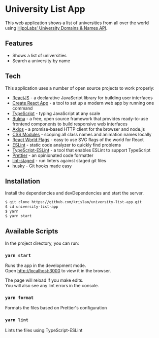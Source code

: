 # University List App

This web application shows a list of universities from all over the world using
[HipoLabs' University Domains & Names API](https://github.com/Hipo/university-domains-list).

## Features

- Shows a list of universities
- Search a university by name

## Tech

This application uses a number of open source projects to work properly:

- [ReactJS] - a declarative JavaScript library for building user interfaces
- [Create React App] - a tool to set up a modern web app by running one command
- [TypeScript] - typing JavaScript at any scale
- [Bulma] - a free, open source framework that provides ready-to-use frontend components to build
  responsive web interfaces
- [Axios] - a promise-based HTTP client for the browser and node.js
- [CSS Modules] - scoping all class names and animation names locally
- [React World Flags] - easy to use SVG flags of the world for React
- [ESLint] - static code analyzer to quickly find problems
- [TypeScript-ESLint] - a tool that enables ESLint to support TypeScript
- [Prettier] - an opinionated code formatter
- [lint-staged] - run linters against staged git files
- [husky] - Git hooks made easy

[reactjs]: https://reactjs.org/
[create react app]: https://create-react-app.dev/
[typescript]: https://www.typescriptlang.org/
[bulma]: https://bulma.io/
[axios]: https://github.com/axios/axios
[css modules]: https://github.com/css-modules/css-modules
[react world flags]: https://github.com/smucode/react-world-flags
[eslint]: https://eslint.org/
[typescript-eslint]: https://github.com/typescript-eslint/typescript-eslint
[prettier]: https://prettier.io/
[lint-staged]: https://github.com/okonet/lint-staged
[husky]: https://github.com/typicode/husky

## Installation

Install the dependencies and devDependencies and start the server.

```sh
$ git clone https://github.com/krislao/university-list-app.git
$ cd university-list-app
$ yarn
$ yarn start
```

## Available Scripts

In the project directory, you can run:

### `yarn start`

Runs the app in the development mode.\
Open [http://localhost:3000](http://localhost:3000) to view it in the browser.

The page will reload if you make edits.\
You will also see any lint errors in the console.

### `yarn format`

Formats the files based on Prettier's configuration

### `yarn lint`

Lints the files using TypeScript-ESLint
